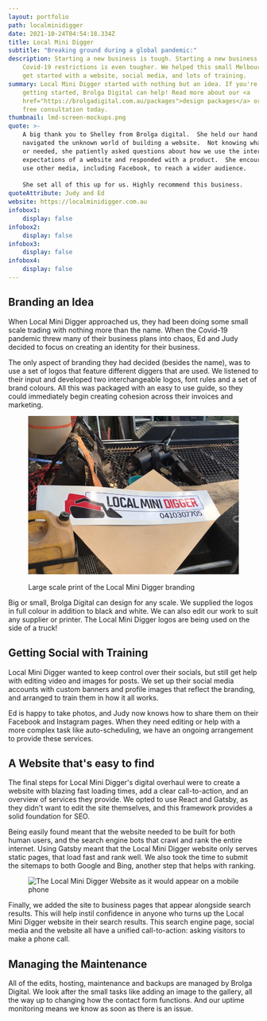 ```yaml
---
layout: portfolio
path: localminidigger
date: 2021-10-24T04:54:18.334Z
title: Local Mini Digger
subtitle: "Breaking ground during a global pandemic:"
description: Starting a new business is tough. Starting a new business during
    Covid-19 restrictions is even tougher. We helped this small Melbourne business
    get started with a website, social media, and lots of training.
summary: Local Mini Digger started with nothing but an idea. If you're also
    getting started, Brolga Digital can help! Read more about our <a
    href="https://brolgadigital.com.au/packages">design packages</a> or book a
    free consultation today.
thumbnail: lmd-screen-mockups.png
quote: >-
    A big thank you to Shelley from Brolga digital.  She held our hand as we
    navigated the unknown world of building a website.  Not knowing what we wanted
    or needed, she patiently asked questions about how we use the internet and our
    expectations of a website and responded with a product.  She encouraged us to
    use other media, including Facebook, to reach a wider audience.  

    She set all of this up for us. Highly recommend this business.
quoteAttribute: Judy and Ed
website: https://localminidigger.com.au
infobox1:
    display: false
infobox2:
    display: false
infobox3:
    display: false
infobox4:
    display: false
---
```


## Branding an Idea

When Local Mini Digger approached us, they had been doing some small scale trading with nothing more than the name. When the Covid-19 pandemic threw many of their business plans into chaos, Ed and Judy decided to focus on creating an identity for their business.

The only aspect of branding they had decided (besides the name), was to use a set of logos that feature different diggers that are used. We listened to their input and developed two interchangeable logos, font rules and a set of brand colours. All this was packaged with an easy to use guide, so they could immediately begin creating cohesion across their invoices and marketing.

<figure>

![Local Mini Digger branding printed on a large sticker for use on the side of a truck](img_4376.jpg "Large scale print of the Local Mini Digger branding")

<figcaption>Large scale print of the Local Mini Digger branding</figcaption>
</figure>

Big or small, Brolga Digital can design for any scale. We supplied the logos in full colour in addition to black and white. We can also edit our work to suit any supplier or printer. The Local Mini Digger logos are being used on the side of a truck!

## Getting Social with Training

Local Mini Digger wanted to keep control over their socials, but still get help with editing video and images for posts. We set up their social media accounts with custom banners and profile images that reflect the branding, and arranged to train them in how it all works.

Ed is happy to take photos, and Judy now knows how to share them on their Facebook and Instagram pages. When they need editing or help with a more complex task like auto-scheduling, we have an ongoing arrangement to provide these services.

## A Website that's easy to find

The final steps for Local Mini Digger's digital overhaul were to create a website with blazing fast loading times, add a clear call-to-action, and an overview of services they provide. We opted to use React and Gatsby, as they didn't want to edit the site themselves, and this framework provides a solid foundation for SEO.

Being easily found meant that the website needed to be built for both human users, and the search engine bots that crawl and rank the entire internet. Using Gatsby meant that the Local Mini Digger website only serves static pages, that load fast and rank well. We also took the time to submit the sitemaps to both Google and Bing, another step that helps with ranking.

<figure>

![The Local Mini Digger Website as it would appear on a mobile phone](lmd-phone-screen.png "Local Mini Digger Mobile Site")

<figcaption></figcaption>

</figure>

Finally, we added the site to business pages that appear alongside search results. This will help instil confidence in anyone who turns up the Local Mini Digger website in their search results. This search engine page, social media and the website all have a unified call-to-action: asking visitors to make a phone call.

## Managing the Maintenance

All of the edits, hosting, maintenance and backups are managed by Brolga Digital. We look after the small tasks like adding an image to the gallery, all the way up to changing how the contact form functions. And our uptime monitoring means we know as soon as there is an issue.
